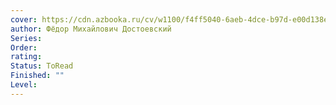 ```yaml
---
cover: https://cdn.azbooka.ru/cv/w1100/f4ff5040-6aeb-4dce-b97d-e00d138e6ee0.jpg
author: Фёдор Михайлович Достоевский
Series: 
Order: 
rating: 
Status: ToRead
Finished: ""
Level:
---
```








